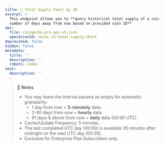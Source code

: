 ```yaml
---
title: 👑 Total Supply Chart by ID
excerpt: >-
  This endpoint allows you to **query historical total supply of a coin by
  number of days away from now based on provided coin ID**
api:
  file: coingecko-pro-api-v3.json
  operationId: coins-id-total-supply-chart
deprecated: false
hidden: false
metadata:
  title: ''
  description: ''
  robots: index
next:
  description: ''
---
```

> 📘 **Notes**
> 
> - You may leave the interval params as empty for automatic granularity:
>   - 1 day from now = **5-minutely** data
>   - 2-90 days from now = **hourly** data
>   - 91 days & above from now = **daily** data (00:00 UTC)
> - Cache/Update Frequency: 5 minutes.
> - The last completed UTC day (00:00) is available 35 minutes after midnight on the next UTC day (00:35).
> - Exclusive for Enterprise Plan Subscribers only.